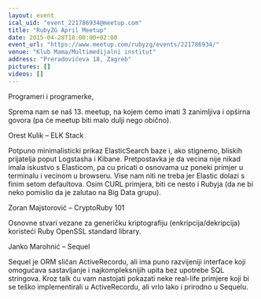 ```yaml
---
layout: event
ical_uid: "event_221786934@meetup.com"
title: "RubyZG April Meetup"
date: 2015-04-28T18:00:00+02:00
event_url: "https://www.meetup.com/rubyzg/events/221786934/"
venue: "Klub Mama/Multimedijalni institut"
address: "Preradovićeva 18, Zagreb"
pictures: []
videos: []
---
```


Programeri i programerke,
  
Sprema nam se naš 13. meetup, na kojem ćemo imati 3 zanimljiva i opširna govora (pa će meetup biti malo dulji nego obično).
  
Orest Kulik – ELK Stack
  
Potpuno minimalisticki prikaz ElasticSearch baze i, ako stignemo, bliskih prijatelja poput Logstasha i Kibane. Pretpostavka je da vecina nije nikad imala iskustvo s Elasticom, pa cu pricati o osnovama uz poneki primjer u terminalu i vecinom u browseru. Vise nam niti ne treba jer Elastic dolazi s finim setom defaultova. Osim CURL primjera, biti ce nesto i Rubyja (da ne bi neko pomislio da je zalutao na Big Data grupu).
  
Zoran Majstorović – CryptoRuby 101
  
Osnovne stvari vezane za generičku kriptografiju (enkripcija/dekripcija) koristeći Ruby OpenSSL standard library.
  
Janko Marohnić – Sequel
  
Sequel je ORM sličan ActiveRecordu, ali ima puno razvijeniji interface koji omogućava sastavljanje i najkompleksnijih upita bez upotrebe SQL stringova. Kroz talk ću vam nastojati pokazati neke real-life primjere koji bi se teško implementirali u ActiveRecordu, ali vrlo lako i prirodno u Sequelu.